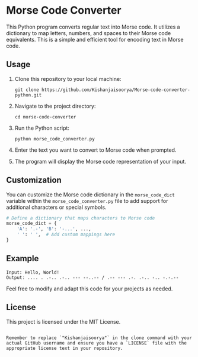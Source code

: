 # Morse Code Converter

This Python program converts regular text into Morse code. It utilizes a dictionary to map letters, numbers, and spaces to their Morse code equivalents. This is a simple and efficient tool for encoding text in Morse code.

## Usage

1. Clone this repository to your local machine:

   ```
   git clone https://github.com/Kishanjaisoorya/Morse-code-converter-python.git
   ```

2. Navigate to the project directory:

   ```
   cd morse-code-converter
   ```

3. Run the Python script:

   ```
   python morse_code_converter.py
   ```

4. Enter the text you want to convert to Morse code when prompted.

5. The program will display the Morse code representation of your input.

## Customization

You can customize the Morse code dictionary in the `morse_code_dict` variable within the `morse_code_converter.py` file to add support for additional characters or special symbols.

```python
# Define a dictionary that maps characters to Morse code
morse_code_dict = {
    'A': '.-', 'B': '-...', ...,
    ' ': ' ',  # Add custom mappings here
}
```

## Example

```plaintext
Input: Hello, World!
Output: .... . .-.. .-.. --- --..-- / .-- --- .-. .-.. -.. -.-.-- 
```

Feel free to modify and adapt this code for your projects as needed.

## License

This project is licensed under the MIT License.
```

Remember to replace `"Kishanjaisoorya"` in the clone command with your actual GitHub username and ensure you have a `LICENSE` file with the appropriate license text in your repository.